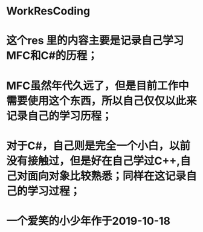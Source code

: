 # WorkResCoding
# 这个res 里的内容主要是记录自己学习MFC和C#的历程；
# MFC虽然年代久远了，但是目前工作中需要使用这个东西，所以自己仅仅以此来记录自己的学习历程；
# 对于C#，自己则是完全一个小白，以前没有接触过，但是好在自己学过C++,自己对面向对象比较熟悉；同样在这记录自己的学习过程；
# 一个爱笑的小少年作于2019-10-18
